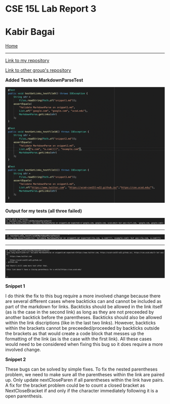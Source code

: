 # CSE 15L Lab Report 3 #
# Kabir Bagai #

[Home](index.html)

***

[Link to my repository](https://github.com/kabirbagai21/markdown-parse)

[Link to other group's repository]()

**Added Tests to MarkdownParseTest**

![Image](Lab4Tests.png)

**Output for my tests (all three failed)**

![Image](Failure1.png)

***


![Image](Failure2.png)


***

![Image](Failure3.png)

**Snippet 1**

I do think the fix to this bug require a more involved change because there are several different cases where backticks can and cannot be included as part of the markdown for links. Backticks should be allowed in the link itself (as is the case in the second link) as long as they are not preceeded by another backtick before the parentheses. Backticks should also be allowed within the link discriptions (like in the last two links). However, backticks within the brackets cannot be preceeded/proceeded by backticks outside the brackets as that would create a code block that messes up the formatting of the link (as is the case with the first link). All these cases would need to be considered when fixing this bug so it does require a more involved change. 

**Snippet 2**

These bugs can be solved by simple fixes. To fix the nested parentheses problem, we need to make sure all the parentheses within the link are paired up. Only update nextCloseParen if all parentheses within the link have pairs. A fix for the bracket problem could be to count a closed bracket as NextCloseBracket if and only if the character immediately following it is a open parenthesis. 